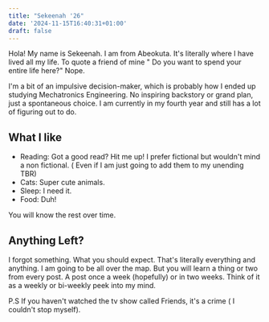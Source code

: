 ```yaml
---
title: "Sekeenah '26"
date: '2024-11-15T16:40:31+01:00'
draft: false
---
```


Hola! My name is Sekeenah. I am from Abeokuta. It's literally where I have lived all my life. To quote a friend of mine " Do you want to spend your entire life here?" Nope.

I'm a bit of an impulsive decision-maker, which is probably how I ended up studying Mechatronics Engineering. No inspiring backstory or grand plan, just a spontaneous choice. I am currently in my fourth year and still has a lot of figuring out to do.

## What I like

- Reading: Got a good read? Hit me up! I prefer fictional but wouldn't mind a non fictional. ( Even if I am just going to add them to my unending TBR)
- Cats: Super cute animals.
- Sleep: I need it.
- Food: Duh!

You will know the rest over time.

## Anything Left?

I forgot something. What you should expect. That's literally everything and anything. I am going to be all over the map. But you will learn a thing or two from every post. A post once a week (hopefully) or in two weeks. Think of it as a weekly or bi-weekly peek into my mind.

P.S If you haven't watched the tv show called Friends, it's a crime ( I couldn't stop myself).
